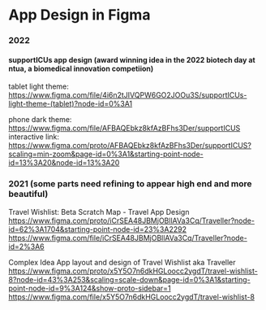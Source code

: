 # App Design in Figma

### 2022 
#### supportICUs app design (award winning idea in the 2022 biotech day at ntua, a biomedical innovation competiion)
tablet light theme: https://www.figma.com/file/4i6n2tJIVQPW6GO2JOOu3S/supportICUs-light-theme-(tablet)?node-id=0%3A1

phone dark theme: https://www.figma.com/file/AFBAQEbkz8kfAzBFhs3Der/supportICUS
interactive link: https://www.figma.com/proto/AFBAQEbkz8kfAzBFhs3Der/supportICUS?scaling=min-zoom&page-id=0%3A1&starting-point-node-id=13%3A20&node-id=13%3A20


### 2021 (some parts need refining to appear high end and more beautiful)
Travel Wishlist: Beta Scratch Map - Travel App Design
https://www.figma.com/proto/iCrSEA48JBMjOBllAVa3Cq/Traveller?node-id=62%3A1704&starting-point-node-id=23%3A2292
https://www.figma.com/file/iCrSEA48JBMjOBllAVa3Cq/Traveller?node-id=2%3A6

Complex Idea App layout and design of Travel Wishlist aka Traveller
https://www.figma.com/proto/x5Y5O7n6dkHGLoocc2ygdT/travel-wishlist-8?node-id=43%3A253&scaling=scale-down&page-id=0%3A1&starting-point-node-id=9%3A124&show-proto-sidebar=1
https://www.figma.com/file/x5Y5O7n6dkHGLoocc2ygdT/travel-wishlist-8
